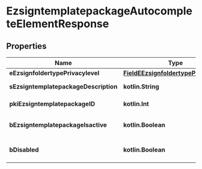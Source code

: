
# EzsigntemplatepackageAutocompleteElementResponse

## Properties
Name | Type | Description | Notes
------------ | ------------- | ------------- | -------------
**eEzsignfoldertypePrivacylevel** | [**FieldEEzsignfoldertypePrivacylevel**](FieldEEzsignfoldertypePrivacylevel.md) |  | 
**sEzsigntemplatepackageDescription** | **kotlin.String** | The description of the Ezsigntemplatepackage | 
**pkiEzsigntemplatepackageID** | **kotlin.Int** | The unique ID of the Ezsigntemplatepackage | 
**bEzsigntemplatepackageIsactive** | **kotlin.Boolean** | Whether the Ezsigntemplatepackage is active or not | 
**bDisabled** | **kotlin.Boolean** | Indicates if the element is disabled in the context | 



